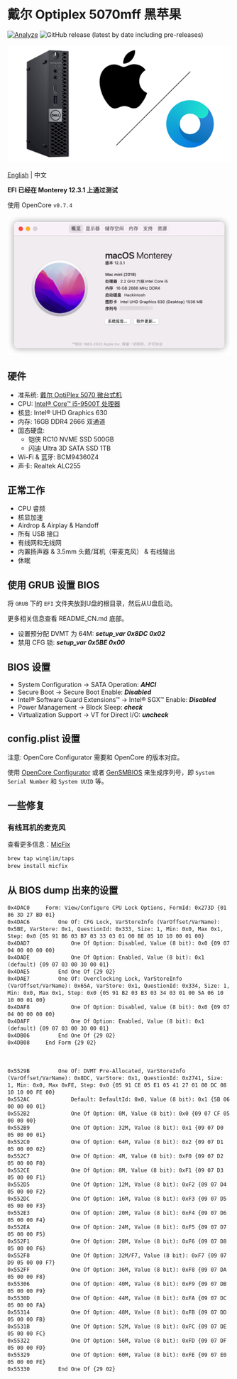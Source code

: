 # 戴尔 Optiplex 5070mff 黑苹果

[![Analyze](https://github.com/WingLim/Dell-Optiplex-5070mff-Hackintosh/actions/workflows/analyze.yml/badge.svg)](https://github.com/WingLim/Dell-Optiplex-5070mff-Hackintosh/actions/workflows/analyze.yml)
![GitHub release (latest by date including pre-releases)](https://img.shields.io/github/v/release/WingLim/Dell-Optiplex-5070mff-Hackintosh?include_prereleases)

![banner](banner.jpg)

[English](https://github.com/WingLim/Dell-Optiplex-5070mff-Hackintosh/blob/main/README.md) | 中文

**EFI 已经在 Monterey 12.3.1 上通过测试**

使用 OpenCore `v0.7.4`

![Screenshot](screenshot.png)

## 硬件

- 准系统: [戴尔 OptiPlex 5070 微台式机](https://www.dell.com/zh-cn/work/shop/desktops-all-in-one-pcs/optiplex-5070-micro/spd/optiplex-5070-micro)
- CPU: [Intel® Core™ i5-9500T 处理器](https://ark.intel.com/content/www/us/en/ark/products/191052/intel-core-i5-9500t-processor-9m-cache-up-to-3-70-ghz.html)
- 核显: Intel® UHD Graphics 630
- 内存: 16GB DDR4 2666 双通道
- 固态硬盘:
  - 铠侠 RC10 NVME SSD 500GB
  - 闪迪 Ultra 3D SATA SSD 1TB
- Wi-Fi & 蓝牙: BCM94360Z4
- 声卡: Realtek ALC255

## 正常工作

- CPU 睿频
- 核显加速
- Airdrop & Airplay & Handoff
- 所有 USB 接口
- 有线网和无线网
- 内置扬声器 & 3.5mm 头戴/耳机（带麦克风） & 有线输出
- 休眠

## 使用 GRUB 设置 BIOS

将 `GRUB` 下的 `EFI` 文件夹放到U盘的根目录，然后从U盘启动。 

更多相关信息查看 README_CN.md 底部。

- 设置预分配 DVMT 为 64M: ***setup_var 0x8DC 0x02***
- 禁用 CFG 锁: ***setup_var 0x5BE 0x00***

## BIOS 设置

- System Configuration → SATA Operation: ***AHCI***
- Secure Boot → Secure Boot Enable: ***Disabled***
- Intel® Software Guard Extensions™ → Intel® SGX™ Enable: ***Disabled***
- Power Management → Block Sleep: ***check***
- Virtualization Support → VT for Direct I/O: ***uncheck***

## config.plist 设置

注意: OpenCore Configurator 需要和 OpenCore 的版本对应。

使用 [OpenCore Configurator](https://mackie100projects.altervista.org/occ-changelog-version-2-30-1-0/) 或者 [GenSMBIOS](https://github.com/corpnewt/GenSMBIOS) 来生成序列号，即 `System Serial Number` 和 `System UUID` 等。

## 一些修复

### 有线耳机的麦克风

查看更多信息：[MicFix](https://github.com/WingLim/MicFix)

```bash
brew tap winglim/taps
brew install micfix
```

## 从 BIOS dump 出来的设置

```
0x4DAC0 	Form: View/Configure CPU Lock Options, FormId: 0x273D {01 86 3D 27 BD 01}
0x4DAC6 		One Of: CFG Lock, VarStoreInfo (VarOffset/VarName): 0x5BE, VarStore: 0x1, QuestionId: 0x333, Size: 1, Min: 0x0, Max 0x1, Step: 0x0 {05 91 B6 03 B7 03 33 03 01 00 BE 05 10 10 00 01 00}
0x4DAD7 			One Of Option: Disabled, Value (8 bit): 0x0 {09 07 04 00 00 00 00}
0x4DADE 			One Of Option: Enabled, Value (8 bit): 0x1 (default) {09 07 03 00 30 00 01}
0x4DAE5 		End One Of {29 02}
0x4DAE7 		One Of: Overclocking Lock, VarStoreInfo (VarOffset/VarName): 0x65A, VarStore: 0x1, QuestionId: 0x334, Size: 1, Min: 0x0, Max 0x1, Step: 0x0 {05 91 B2 03 B3 03 34 03 01 00 5A 06 10 10 00 01 00}
0x4DAF8 			One Of Option: Disabled, Value (8 bit): 0x0 {09 07 04 00 00 00 00}
0x4DAFF 			One Of Option: Enabled, Value (8 bit): 0x1 (default) {09 07 03 00 30 00 01}
0x4DB06 		End One Of {29 02}
0x4DB08 	End Form {29 02}



0x5529B 		One Of: DVMT Pre-Allocated, VarStoreInfo (VarOffset/VarName): 0x8DC, VarStore: 0x1, QuestionId: 0x2741, Size: 1, Min: 0x0, Max 0xFE, Step: 0x0 {05 91 CE 05 E1 05 41 27 01 00 DC 08 10 10 00 FE 00}
0x552AC 			Default: DefaultId: 0x0, Value (8 bit): 0x1 {5B 06 00 00 00 01}
0x552B2 			One Of Option: 0M, Value (8 bit): 0x0 {09 07 CF 05 00 00 00}
0x552B9 			One Of Option: 32M, Value (8 bit): 0x1 {09 07 D0 05 00 00 01}
0x552C0 			One Of Option: 64M, Value (8 bit): 0x2 {09 07 D1 05 00 00 02}
0x552C7 			One Of Option: 4M, Value (8 bit): 0xF0 {09 07 D2 05 00 00 F0}
0x552CE 			One Of Option: 8M, Value (8 bit): 0xF1 {09 07 D3 05 00 00 F1}
0x552D5 			One Of Option: 12M, Value (8 bit): 0xF2 {09 07 D4 05 00 00 F2}
0x552DC 			One Of Option: 16M, Value (8 bit): 0xF3 {09 07 D5 05 00 00 F3}
0x552E3 			One Of Option: 20M, Value (8 bit): 0xF4 {09 07 D6 05 00 00 F4}
0x552EA 			One Of Option: 24M, Value (8 bit): 0xF5 {09 07 D7 05 00 00 F5}
0x552F1 			One Of Option: 28M, Value (8 bit): 0xF6 {09 07 D8 05 00 00 F6}
0x552F8 			One Of Option: 32M/F7, Value (8 bit): 0xF7 {09 07 D9 05 00 00 F7}
0x552FF 			One Of Option: 36M, Value (8 bit): 0xF8 {09 07 DA 05 00 00 F8}
0x55306 			One Of Option: 40M, Value (8 bit): 0xF9 {09 07 DB 05 00 00 F9}
0x5530D 			One Of Option: 44M, Value (8 bit): 0xFA {09 07 DC 05 00 00 FA}
0x55314 			One Of Option: 48M, Value (8 bit): 0xFB {09 07 DD 05 00 00 FB}
0x5531B 			One Of Option: 52M, Value (8 bit): 0xFC {09 07 DE 05 00 00 FC}
0x55322 			One Of Option: 56M, Value (8 bit): 0xFD {09 07 DF 05 00 00 FD}
0x55329 			One Of Option: 60M, Value (8 bit): 0xFE {09 07 E0 05 00 00 FE}
0x55330 		End One Of {29 02}
```
